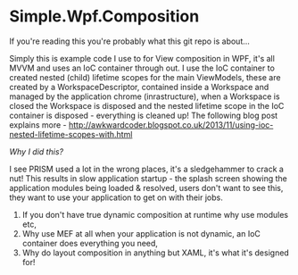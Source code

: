 Simple.Wpf.Composition
======================

If you're reading this you're probably what this git repo is about...

Simply this is example code I use to for View composition in WPF, it's all MVVM and uses an IoC container through out. I use the IoC container to created nested (child) lifetime scopes for the main ViewModels, these are created by a WorkspaceDescriptor, contained inside a Workspace and managed by the application chrome (inrastructure), when a Workspace is closed the Workspace is disposed and the nested lifetime scope in the IoC container is disposed - everything is cleaned up! The following blog post explains more - http://awkwardcoder.blogspot.co.uk/2013/11/using-ioc-nested-lifetime-scopes-with.html

*Why I did this?*

I see PRISM used a lot in the wrong places, it's a sledgehammer to crack a nut! This results in slow application startup - the splash screen showing the application modules being loaded & resolved, users don't want to see this, they want to use your application to get on with their jobs.

  1. If you don't have true dynamic composition at runtime why use modules etc,
  2. Why use MEF at all when your application is not dynamic, an IoC container does everything you need,
  3. Why do layout composition in anything but XAML, it's what it's designed for!
  



 
  
 
  

